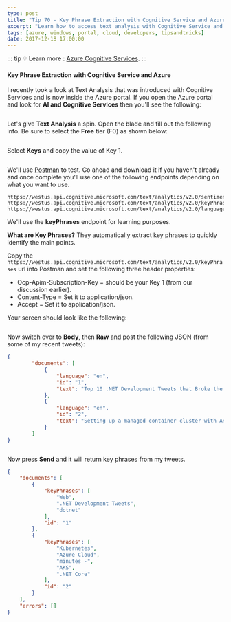 ```yaml
---
type: post
title: "Tip 70 - Key Phrase Extraction with Cognitive Service and Azure"
excerpt: "Learn how to access text analysis with Cognitive Service and Azure"
tags: [azure, windows, portal, cloud, developers, tipsandtricks]
date: 2017-12-18 17:00:00
---
```


::: tip
:bulb: Learn more : [Azure Cognitive Services](https://docs.microsoft.com/azure/cognitive-services?WT.mc_id=docs-azuredevtips-micrum).
:::

#### Key Phrase Extraction with Cognitive Service and Azure

I recently took a look at Text Analysis that was introduced with Cognitive Services and is now inside the Azure portal. If you open the Azure portal and look for **AI and Cognitive Services** then you'll see the following:

<img :src="$withBase('/files/aicog1.png')">

Let's give **Text Analysis** a spin. Open the blade and fill out the following info. Be sure to select the **Free** tier (F0) as shown below:

<img :src="$withBase('/files/aicog2.png')">

Select **Keys** and copy the value of Key 1. 

<img :src="$withBase('/files/aicog3.png')">

We'll use [Postman](https://www.getpostman.com/) to test. Go ahead and download it if you haven't already and once complete you'll use one of the following endpoints depending on what you want to use. 

```text
https://westus.api.cognitive.microsoft.com/text/analytics/v2.0/sentiment
https://westus.api.cognitive.microsoft.com/text/analytics/v2.0/keyPhrases
https://westus.api.cognitive.microsoft.com/text/analytics/v2.0/languages
```

We'll use the  **keyPhrases** endpoint for learning purposes. 

**What are Key Phrases?** They automatically extract key phrases to quickly identify the main points. 


Copy the `https://westus.api.cognitive.microsoft.com/text/analytics/v2.0/keyPhrases` url into Postman and set the following three header properties:

* Ocp-Apim-Subscription-Key = should be your Key 1 (from our discussion earlier). 
* Content-Type = Set it to application/json.
* Accept = Set it to application/json.

Your screen should look like the following: 

<img :src="$withBase('/files/aicog4.png')">

Now switch over to **Body**, then **Raw** and post the following JSON (from some of my recent tweets):

```json
{
        "documents": [
            {
                "language": "en",
                "id": "1",
                "text": "Top 10 .NET Development Tweets that Broke the Web in 2017 - http://mcrump.me/2ot58Co  #dotnet"
            },
            {
                "language": "en",
                "id": "2",
                "text": "Setting up a managed container cluster with AKS and Kubernetes in the #Azure Cloud running .NET Core in minutes - http://mcrump.me/2op9mek  #dotnet"
            }
        ]
}
```

<img :src="$withBase('/files/aicog5.png')">

Now press **Send** and it will return key phrases from my tweets.

```json
{
    "documents": [
        {
            "keyPhrases": [
                "Web",
                ".NET Development Tweets",
                "dotnet"
            ],
            "id": "1"
        },
        {
            "keyPhrases": [
                "Kubernetes",
                "Azure Cloud",
                "minutes -",
                "AKS",
                ".NET Core"
            ],
            "id": "2"
        }
    ],
    "errors": []
}
```
